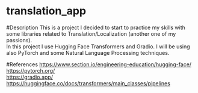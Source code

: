 ﻿# translation_app

#Description
This is a project I decided to start to practice my skills with some libraries related to Translation/Localization (another one of my passions).  
In this project I use Hugging Face Transformers and Gradio. I will be using also PyTorch and some Natural Language Processing techniques.

#References
https://www.section.io/engineering-education/hugging-face/  
https://pytorch.org/  
https://gradio.app/  
https://huggingface.co/docs/transformers/main_classes/pipelines  
